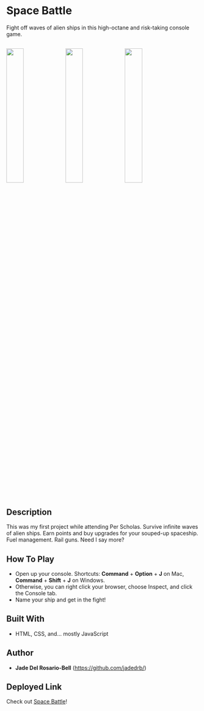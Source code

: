 # Space Battle
Fight off waves of alien ships in this high-octane and risk-taking console game. 

## 

<img src="https://user-images.githubusercontent.com/60476965/107164756-5c48c200-697e-11eb-8473-33978b26ebeb.png" width="30%"></img> <img src="https://user-images.githubusercontent.com/60476965/107164873-cf523880-697e-11eb-929d-d8290b3c4194.png" width="30%"></img> <img src="https://user-images.githubusercontent.com/60476965/107165239-43d9a700-6980-11eb-9dc4-c1fb9504cf24.png" width="30%"></img> 

## Description

This was my first project while attending Per Scholas. Survive infinite waves of alien ships. Earn points and buy upgrades for your souped-up spaceship. Fuel management. Rail guns. Need I say more?

## How To Play

- Open up your console. Shortcuts: **Command** + **Option** + **J** on Mac, **Command** + **Shift** + **J** on Windows.
- Otherwise, you can right click your browser, choose Inspect, and click the Console tab.
- Name your ship and get in the fight! 

## Built With

* HTML, CSS, and... mostly JavaScript

## Author

* **Jade Del Rosario-Bell** (https://github.com/jadedrb/)


## Deployed Link 

 Check out [Space Battle](http://psychedelic-coast.surge.sh/)!